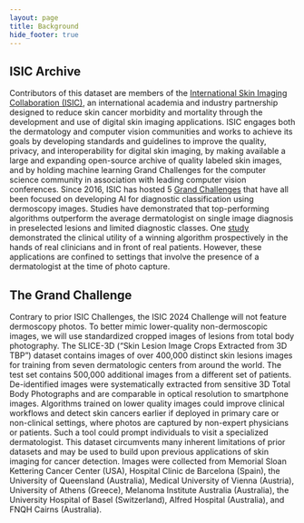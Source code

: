 ```yaml
---
layout: page
title: Background
hide_footer: true
---
```


## ISIC Archive

Contributors of this dataset are members of the [International Skin Imaging Collaboration (ISIC)](https://www.isic-archive.com/), an international academia and industry partnership designed to reduce skin cancer morbidity and mortality through the development and use of digital skin imaging applications. ISIC engages both the dermatology and computer vision communities and works to achieve its goals by developing standards and guidelines to improve the quality, privacy, and interoperability for digital skin imaging, by making available a large and expanding open-source archive of quality labeled skin images, and by holding machine learning Grand Challenges for the computer science community in association with leading computer vision conferences. Since 2016, ISIC has hosted 5 [Grand Challenges](https://challenge.isic-archive.com/) that have all been focused on developing AI for diagnostic classification using dermoscopy images. Studies have demonstrated that top-performing algorithms outperform the average dermatologist on single image diagnosis in preselected lesions and limited diagnostic classes. One [study](https://doi.org/10.1038/s41746-023-00872-1) demonstrated the clinical utility of a winning algorithm prospectively in the hands of real clinicians and in front of real patients. However, these applications are confined to settings that involve the presence of a dermatologist at the time of photo capture.

## The Grand Challenge

Contrary to prior ISIC Challenges, the ISIC 2024 Challenge will not feature dermoscopy photos. To better mimic lower-quality non-dermoscopic images, we will use standardized cropped images of lesions from total body photography. The SLICE-3D (“Skin Lesion Image Crops Extracted from 3D TBP”) dataset contains images of over 400,000 distinct skin lesions images for training from seven dermatologic centers from around the world. The test set contains 500,000 additional images from a different set of patients. De-identified images were systematically extracted from sensitive 3D Total Body Photographs and are comparable in optical resolution to smartphone images. Algorithms trained on lower quality images could improve clinical workflows and detect skin cancers earlier if deployed in primary care or non-clinical settings, where photos are captured by non-expert physicians or patients. Such a tool could prompt individuals to visit a specialized dermatologist. This dataset circumvents many inherent limitations of prior datasets and may be used to build upon previous applications of skin imaging for cancer detection. Images were collected from Memorial Sloan Kettering Cancer Center (USA), Hospital Clinic de Barcelona (Spain), the University of Queensland (Australia), Medical University of Vienna (Austria), University of Athens (Greece), Melanoma Institute Australia (Australia), the University Hospital of Basel (Switzerland), Alfred Hospital (Australia), and FNQH Cairns (Australia).
